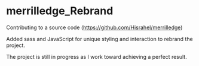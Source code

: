 # merrilledge_Rebrand

Contributing to a source code (https://github.com/Hisrahel/merrilledge) 

Added sass and JavaScript for unique styling and interaction to rebrand the project.

The project is still in progress as I work toward achieving a perfect result.

